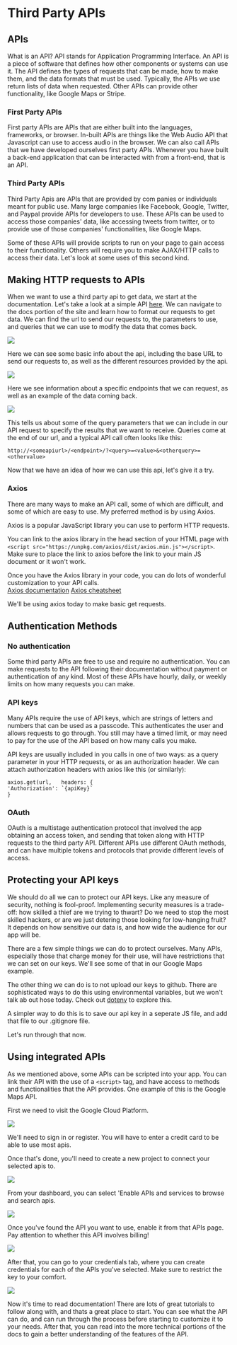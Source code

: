 # Third Party APIs

## APIs

What is an API? API stands for Application Programming Interface. An API is a piece of software that defines how other components or systems can use it. The API defines the types of requests that can be made, how to make them, and the data formats that must be used. Typically, the APIs we use return lists of data when requested. Other APIs can provide other functionality, like Google Maps or Stripe.

### First Party APIs

First party APIs are APIs that are either built into the languages, frameworks, or browser. In-built APIs are things like the Web Audio API that Javascript can use to access audio in the browser. We can also call APIs that we have developed ourselves first party APIs.  Whenever you have built a back-end application that can be interacted with from a front-end, that is an API.

### Third Party APIs

Third Party Apis are APIs that are provided by com panies or individuals meant for public use. Many large companies like Facebook, Google, Twitter, and Paypal provide APIs for developers to use.  These APIs can be used to access those companies' data, like accessing tweets from twitter, or to provide use of those companies' functionalities, like Google Maps.

Some of these APIs will provide scripts to run on your page to gain access to their functionality.  Others will require you to make AJAX/HTTP calls to access their data. Let's look at some uses of this second kind.

## Making HTTP requests to APIs

When we want to use a third party api to get data, we start at the documentation.  Let's take a look at a simple API [here](https://rickandmortyapi.com/).  We can navigate to the docs portion of the site and learn how to format our requests to get data. We can find the url to send our requests to, the parameters to use, and queries that we can use to modify the data that comes back.

![](./images/basicinfo.png)

Here we can see some basic info about the api, including the base URL to send our requests to, as well as the different resources provided by the api.

![](./images/parameters.png)

Here we see information about a specific endpoints that we can request, as well as an example of the data coming back.

![](./images/queries.png)

This tells us about some of the query parameters that we can include in our API request to specify the results that we want to receive.  Queries come at the end of our url, and a typical API call often looks like this:

	http://<someapiurl>/<endpoint>/?<query>=<value>&<otherquery>=<othervalue>
	
Now that we have an idea of how we can use this api, let's give it a try.

### Axios

There are many ways to make an API call, some of which are difficult, and some of which are easy to use.  My preferred method is by using Axios.

Axios is a popular JavaScript library you can use to perform HTTP requests.

You can link to the axios library in the head section of your HTML page with `<script src="https://unpkg.com/axios/dist/axios.min.js"></script>`. Make sure to place the link to axios before the link to your main JS document or it won't work.

Once you have the Axios library in your code, you can do lots of wonderful customization to your API calls.  
[Axios documentation](https://www.npmjs.com/package/axios)
[Axios cheatsheet](https://kapeli.com/cheat_sheets/Axios.docset/Contents/Resources/Documents/index)

We'll be using axios today to make basic get requests.

## Authentication Methods

### No authentication

Some third party APIs are free to use and require no authentication. You can make requests to the API following their documentation without payment or authentication of any kind.  Most of these APIs have hourly, daily, or weekly limits on how many requests you can make.

### API keys

Many APIs require the use of API keys, which are strings of letters and numbers that can be used as a passcode.  This authenticates the user and allows requests to go through.  You still may have a timed limit, or may need to pay for the use of the API based on how many calls you make.

API keys are usually included in you calls in one of two ways: as a query parameter in your HTTP requests, or as an authorization header.  We can attach authorization headers with axios like this (or similarly):

	axios.get(url,   headers: {
    'Authorization': `{apiKey}` 
  	}
  	
### OAuth

OAuth is a multistage authentication protocol that involved the app obtaining an access token, and sending that token along with HTTP requests to the third party API.  Different APIs use different OAuth methods, and can have multiple tokens and protocols that provide different levels of access.

## Protecting your API keys

We should do all we can to protect our API keys.  Like any measure of security, nothing is fool-proof.  Implementing security measures is a trade-off: how skilled a thief are we trying to thwart? Do we need to stop the most skilled hackers, or are we just detering those looking for low-hanging fruit? It depends on how sensitive our data is, and how wide the audience for our app will be.

There are a few simple things we can do to protect ourselves.  Many APIs, especially those that charge money for their use, will have restrictions that we can set on our keys.  We'll see some of that in our Google Maps example.

The other thing we can do is to not upload our keys to github.  There are sophisticated ways to do this using environmental variables, but we won't talk ab out hose today.  Check out [dotenv](https://www.npmjs.com/package/dotenv) to explore this.

A simpler way to do this is to save our api key in a seperate JS file, and add that file to our .gitignore file. 

Let's run through that now.

## Using integrated APIs

As we mentioned above, some APIs can be scripted into your app.  You can link their API with the use of a `<script>` tag, and have access to methods and functionalities that the API provides.  One example of this is the Google Maps API.

First we need to visit the Google Cloud Platform.

![](./images/platform.png)

We'll need to sign in or register.  You will have to enter a credit card to be able to use most apis.

Once that's done, you'll need to create a new project to connect your selected apis to.

![](./images/project.png)

From your dashboard, you can select 'Enable APIs and services to browse and search apis.

![](./images/browse.png)

Once you've found the API you want to use, enable it from that APIs page.  Pay attention to whether this API involves billing!

![](./images/enable.png)

After that, you can go to your credentials tab, where you can create credentials for each of the APIs you've selected. Make sure to restrict the key to your comfort.

![](./images/getkey.png)

Now it's time to read documentation! There are lots of great tutorials to follow along with, and thats a great place to start.  You can see what the API can do, and can run through the process before starting to customize it to your needs.  After that, you can read into the more technical portions of the docs to gain a better understanding of the features of the API.
